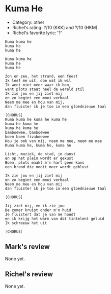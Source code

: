 # Kuma He

 * Category: other
 * Richel's rating: ?/10 (KKK) and ?/10 (HKM)
 * Richel's favorite lyric: '?'

```
Kuma kuma he
kuma he
kuma he

Kuma kuma he
kuma he
kuma he

Zon en zee, het strand, een feest
Ik leef me uit, doe wat ik wil
Ik weet niet meer waar ik ben,
want plots staat heel de wereld stil
Ik zie jou en jij ziet mij 
en zo begint een mooi verhaal
Neem me mee en hou van mij,
dan fluister ik je toe in een gloednieuwe taal

[CHORUS]
Kuma kuma he kuma he kuma he
kuma he kuma he
kuma he kuma he
bamboewee, bamboewee
boem boem fivaboewee
Hou je ook van mij, neem me mee, neem me mee
Kuma kuma he, kuma he, kuma he

Licht, muziek, de stad, je danst
en op het plein wordt er gekust
Boem, plots maakt m'n hart geen kans
een brand die nooit meer wordt geblust

Ik zie jou en jij ziet mij 
en zo begint een mooi verhaal
Neem me mee en hou van mij 
dan fluister ik je toe in een gloednieuwe taal

[CHORUS]

Jij ziet mij, en ik zie jou
De zomer kruipt onder m'n huid
Je fluistert dat je van me houdt 
en ik krijg het warm van dat tintelent geluid
Ik schreeuw het uit

[CHORUS]
```

## Mark's review

None yet.

## Richel's review

None yet.
